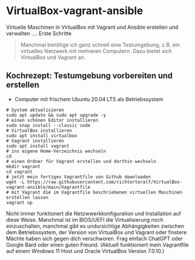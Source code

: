 # VirtualBox-vagrant-ansible
Virtuelle Maschinen in VirtualBox mit Vagrant und Ansible erstellen und verwalten .... Erste Schritte

>Manchmal benötige ich ganz schnell eine Testumgebung, z.B. ein virtuelles Netzwerk mit mehreren Computern. Dazu bietet sich VirtualBox und Vagrant an.

## Kochrezept: Testumgebung vorbereiten und erstellen
- Computer mit frischem Ubuntu 20.04 LTS als Betriebssystem
```
# System aktualisieren
sudo apt update && sudo apt upgrade -y
# einen schönen Editor installieren
sudo snap install --classic code
# VirtualBox installieren
sudo apt install virtualbox
# Vagrant installieren
sudo apt install vagrant
# ins eigene Home-Verzeichnis wechseln
cd
# einen Ordner für Vagrant erstellen und dorthin wechseln
mkdir vagrant
cd vagrant
# jetzt mein fertiges Vagrantfile von Github downloaden
wget -L https://raw.githubusercontent.com/richtertoralf/VirtualBox-vagrant-ansible/main/Vagrantfile
# mit Vagrant die im Vagrantfile beschriebenen virtuellen Maschinen erstellen lassen
vagrant up
```
Nicht immer funktionert die Netzwwerkkonfiguration und Installation auf diese Weise. Manchmal ist im BIOS/UEFI die Virtualisierung noch einzuschalten, manchmal gibt es undursichtige Abhängigkeiten zwischen dem Betriebssystem, der Version von VirtualBox und Vagrant oder finstere Mächte haben sich gegen dich verschworen. Frag einfach ChatGPT oder Google Bard oder einen guten Freund. (Aktuell funktioniert mein Vagrantfile auf einem Windows 11 Host und Oracle VirtualBox Version 7.0.10.)


